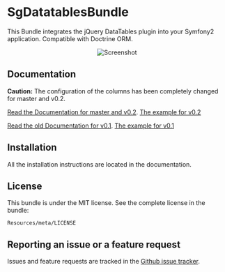# SgDatatablesBundle

This Bundle integrates the jQuery DataTables plugin into your Symfony2 application. Compatible with Doctrine ORM.

<div style="text-align:center"><img alt="Screenshot" src="https://github.com/stwe/DatatablesBundle/raw/master/Resources/doc/sc1.JPG"></div>

## Documentation

**Caution:** The configuration of the columns has been completely changed for master and v0.2.

[Read the Documentation for master and v0.2](https://github.com/stwe/DatatablesBundle/blob/master/Resources/doc/index.md).
[The example for v0.2](https://github.com/stwe/DatatablesBundle/blob/master/Resources/doc/example.md)

[Read the old Documentation for v0.1](https://github.com/stwe/DatatablesBundle/blob/v0.1/Resources/doc/index.md).
[The example for v0.1](https://github.com/stwe/DatatablesBundle/blob/v0.1/Resources/doc/example.md)

## Installation

All the installation instructions are located in the documentation.

## License

This bundle is under the MIT license. See the complete license in the bundle:

    Resources/meta/LICENSE

## Reporting an issue or a feature request

Issues and feature requests are tracked in the [Github issue tracker](https://github.com/stwe/DatatablesBundle/issues).
